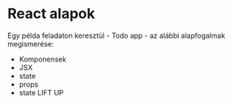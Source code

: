# React alapok

Egy példa feladaton keresztül - Todo app - az alábbi alapfogalmak megismerése:

- Komponensek
- JSX
- state
- props
- state LIFT UP